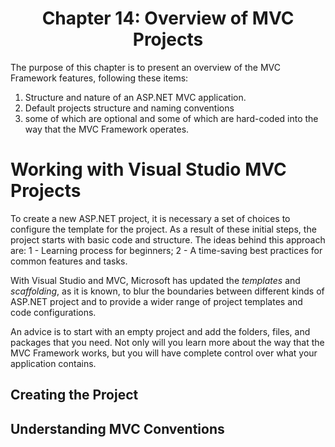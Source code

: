 <h1 align="center">
    Chapter 14: Overview of MVC Projects
</h1>

The purpose of this chapter is to present an overview of the MVC Framework features, following these items:
1. Structure and nature of an ASP.NET MVC application.
2. Default projects structure and naming conventions
3. some of which are optional and some of which are hard-coded into the way that the MVC Framework operates.  

# Working with Visual Studio MVC Projects
To create a new ASP.NET project, it is necessary a set of choices to configure the template for the project. As a result of these initial steps, the project starts with basic code and structure. The ideas behind this approach are: 1 - Learning process for beginners; 2 - A time-saving best practices for common features and tasks.

With Visual Studio and MVC, Microsoft has updated the *templates* and *scaffolding*, as it is known, to blur the boundaries between different kinds of ASP.NET project and to provide a wider range of project templates and code configurations.  

An advice is to start with an empty project and add the folders, files, and packages that you need. Not only will you learn more about the way that the MVC Framework works, but you will have complete control over what your application contains.

<!--
Chapter 14: Overview of MVC Projects
# Working with Visual Studio MVC Projects
-->

## Creating the Project
## Understanding MVC Conventions